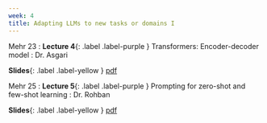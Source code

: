 ```yaml
---
week: 4
title: Adapting LLMs to new tasks or domains I
---
```


Mehr 23
: **Lecture 4**{: .label .label-purple } Transformers: Encoder-decoder model
  : Dr. Asgari

  **Slides**{: .label .label-yellow } [pdf](../assets/lectures/Transformers.pdf)

Mehr 25
: **Lecture 5**{: .label .label-purple } Prompting for zero-shot and few-shot learning
  : Dr. Rohban

  **Slides**{: .label .label-yellow } [pdf](../assets/lectures/Prompting-for-Few-Shot-Learning.pdf)
